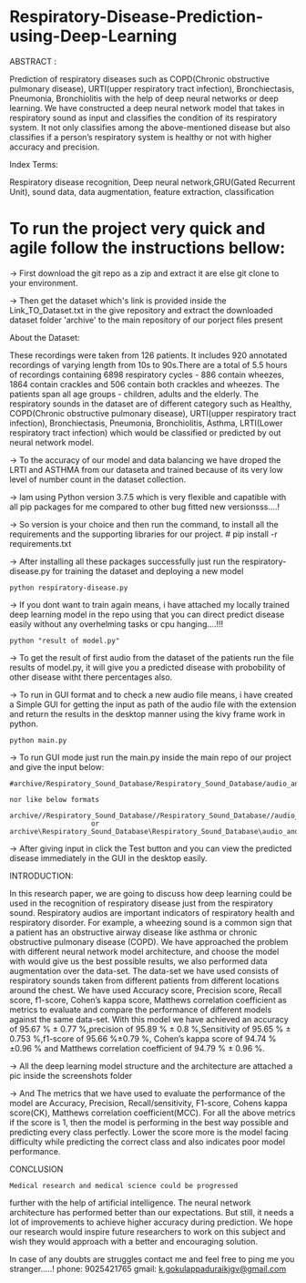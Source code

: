 # Respiratory-Disease-Prediction-using-Deep-Learning

ABSTRACT :

  Prediction of respiratory diseases such as
COPD(Chronic obstructive pulmonary disease), URTI(upper
respiratory tract infection), Bronchiectasis, Pneumonia,
Bronchiolitis with the help of deep neural networks or deep
learning. We have constructed a deep neural network model
that takes in respiratory sound as input and classifies the
condition of its respiratory system. It not only classifies among
the above-mentioned disease but also classifies if a person’s
respiratory system is healthy or not with higher accuracy and
precision.

Index Terms:
  
  Respiratory disease recognition, Deep neural
network,GRU(Gated Recurrent Unit), sound data, data augmentation, feature extraction, classification

# To run the project very quick and agile follow the instructions bellow:

-> First download the git repo as a zip and extract it are else git clone to your environment.

-> Then get the dataset which's link is provided inside the Link_TO_Dataset.txt in the give repository and extract the downloaded 
dataset folder 'archive' to the main repository of our porject files present

About the Dataset:

These recordings were taken from 126 patients. It includes 920 annotated recordings
of varying length from 10s to 90s.There are a total of 5.5 hours
of recordings containing 6898 respiratory cycles - 886 contain
wheezes, 1864 contain crackles and 506 contain both crackles
and wheezes. The patients span all age groups - children,
adults and the elderly. The respiratory sounds in the dataset are of different category such as Healthy, COPD(Chronic
obstructive pulmonary disease), URTI(upper respiratory tract
infection), Bronchiectasis, Pneumonia, Bronchiolitis, Asthma,
LRTI(Lower respiratory tract infection) which would be classified or predicted by out neural network model.

-> To the accuracy of our model and data balancing we have droped the LRTI and ASTHMA from our dataseta and trained because of its very low 
level of number count in the dataset collection.

-> Iam using Python version 3.7.5 which is very flexible and capatible with all pip packages for me compared to other
bug fitted new versionsss....!

-> So version is your choice and then run the command, to install all the requirements and the supporting libraries for our project.
	# pip install -r requirements.txt

-> After installing all these packages successfully just run the respiratory-disease.py for training the dataset and deploying a new model

	python respiratory-disease.py

-> If you dont want to train again means, i have attached my locally trained deep learning model in the repo using that you can direct predict
disease easily without any overhelming tasks or cpu hanging....!!!
	
	python "result of model.py"

-> To get the result of first audio from the dataset of the patients run the file results of model.py, it will give you a predicted disease with
probobility of other disease witht there percentages also.

-> To run in GUI format and to check a new audio file means, i have created a Simple GUI for getting the input as path of the audio file with the 
extension and return the results in the desktop manner using the kivy frame work in python.
	
	python main.py

-> To run GUI mode just run the main.py inside the main repo of our project and give the input below:

	#archive/Respiratory_Sound_Database/Respiratory_Sound_Database/audio_and_txt_files/104_1b1_Pr_sc_Litt3200.wav

	nor like below formats 
	
	archive//Respiratory_Sound_Database//Respiratory_Sound_Database//audio_and_txt_files//104_1b1_Pr_sc_Litt3200.wav
						or
	archive\Respiratory_Sound_Database\Respiratory_Sound_Database\audio_and_txt_files\104_1b1_Pr_sc_Litt3200.wav

-> After giving input in click the Test button and you can view the predicted disease immediately in the GUI in the desktop easily.


INTRODUCTION: 

  In this research paper, we are going to discuss how deep
learning could be used in the recognition of respiratory disease
just from the respiratory sound. Respiratory audios are important indicators of respiratory health and respiratory disorder.
For example, a wheezing sound is a common sign that a patient
has an obstructive airway disease like asthma or chronic
obstructive pulmonary disease (COPD). We have approached
the problem with different neural network model architecture,
and choose the model with would give us the best possible
results, we also performed data augmentation over the data-set.
The data-set we have used consists of respiratory sounds taken
from different patients from different locations around the
chest. We have used Accuracy score, Precision score, Recall
score, f1-score, Cohen’s kappa score, Matthews correlation
coefficient as metrics to evaluate and compare the performance
of different models against the same data-set. With this model
we have achieved an accuracy of 95.67 % ± 0.77 %,precision
of 95.89 % ± 0.8 %,Sensitivity of 95.65 % ± 0.753 %,f1-score
of 95.66 %±0.79 %, Cohen’s kappa score of 94.74 %±0.96 %
and Matthews correlation coefficient of 94.79 % ± 0.96 %.

-> All the deep learning model structure and the architecture are attached a pic inside the screenshots folder 

-> And The metrics that we have used to evaluate the performance
of the model are Accuracy, Precision, Recall/sensitivity,
F1-score, Cohens kappa score(CK), Matthews correlation
coefficient(MCC). For all the above metrics if the score is 1,
then the model is performing in the best way possible and
predicting every class perfectly. Lower the score more is the
model facing difficulty while predicting the correct class and
also indicates poor model performance.


CONCLUSION

    Medical research and medical science could be progressed
further with the help of artificial intelligence. The neural network architecture has performed better than our expectations.
But still, it needs a lot of improvements to achieve higher
accuracy during prediction. We hope our research would
inspire future researchers to work on this subject and wish
they would approach with a better and encouraging solution.

In case of any doubts are struggles contact me and feel free to ping me you stranger.....!
phone: 9025421765
gmail: k.gokulappaduraikjgv@gmail.com

